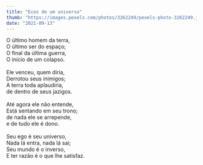 ```yaml
---
title: "Ecos de um universo"
thumb: "https://images.pexels.com/photos/3262249/pexels-photo-3262249.jpeg"
date: "2021-09-13"
---
```

O último homem da terra,  
O último ser do espaço;  
O final da última guerra,  
O início de um colapso.  
<br />
Ele venceu, quem diria,  
Derrotou seus inimigos;  
A terra toda aplaudiria,  
de dentro de seus jazigos.  
<br />
Até agora ele não entende,  
Está sentando em seu trono;  
de nada ele se arrepende,  
e de tudo ele é dono.  
<br />
Seu ego é seu universo,  
Nada lá entra, nada lá sai;  
Seu mundo é o inverso,  
E ter razão é o que lhe satisfaz.  